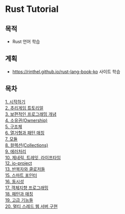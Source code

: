 
# Rust Tutorial

## 목적
- Rust 언어 학습
  
## 계획
- https://rinthel.github.io/rust-lang-book-ko 사이트 학습
  

## 목차
[1. 시작하기](https://github.com/hypernova1/rust-tutorial/tree/master/01.%20%EC%8B%9C%EC%9E%91%ED%95%98%EA%B8%B0)  
[2. 추리게임 튜토리얼](https://github.com/hypernova1/rust-tutorial/tree/master/02.%20%EC%B6%94%EB%A6%AC%20%EA%B2%8C%EC%9E%84%20%ED%8A%9C%ED%86%A0%EB%A6%AC%EC%96%BC)  
[3. 보편적인 프로그래밍 개념](https://github.com/hypernova1/rust-tutorial/tree/master/03.%20%EB%B3%B4%ED%8E%B8%EC%A0%81%EC%9D%B8%20%ED%94%84%EB%A1%9C%EA%B7%B8%EB%9E%98%EB%B0%8D%20%EA%B0%9C%EB%85%90)  
[4. 소유권(Ownership)](https://github.com/hypernova1/rust-tutorial/tree/master/04.%20%EC%86%8C%EC%9C%A0%EA%B6%8C)  
[5. 구조체](https://github.com/hypernova1/rust-tutorial/tree/master/05.%20%EA%B5%AC%EC%A1%B0%EC%B2%B4)  
[6. 열거형과 패턴 매칭](https://github.com/hypernova1/rust-tutorial/tree/master/06.%20%EC%97%B4%EA%B1%B0%ED%98%95%EA%B3%BC%20%ED%8C%A8%ED%84%B4%20%EB%A7%A4%EC%B9%AD)  
[7. 모듈](https://github.com/hypernova1/rust-tutorial/tree/master/07.%20%EB%AA%A8%EB%93%88)  
[8. 컬렉션(Collections)](https://github.com/hypernova1/rust-tutorial/tree/master/08.%20%EC%BB%AC%EB%A0%89%EC%85%98)  
[9. 에러처리](https://github.com/hypernova1/rust-tutorial/tree/master/09.%20%EC%97%90%EB%9F%AC%20%EC%B2%98%EB%A6%AC)  
[10. 제네릭, 트레잇, 라이프타임](https://github.com/hypernova1/rust-tutorial/tree/master/10.%20%EC%A0%9C%EB%84%A4%EB%A6%AD%2C%20%ED%8A%B8%EB%A0%88%EC%9E%87%2C%20%EB%9D%BC%EC%9D%B4%ED%94%84%ED%83%80%EC%9E%84)  
[12. io-project](https://github.com/hypernova1/rust-tutorial/tree/master/12.%20io-project)  
[13. 반복자와 클로저들](https://github.com/hypernova1/rust-tutorial/tree/master/13.%20%EB%B0%98%EB%B3%B5%EC%9E%90%EC%99%80%20%ED%81%B4%EB%A1%9C%EC%A0%80%EB%93%A4)  
[15. 스마트 포인터](https://github.com/hypernova1/rust-tutorial/tree/master/15.%20%EC%8A%A4%EB%A7%88%ED%8A%B8%20%ED%8F%AC%EC%9D%B8%ED%84%B0)  
[16. 동시성](https://github.com/hypernova1/rust-tutorial/tree/master/16.%20%EB%8F%99%EC%8B%9C%EC%84%B1)  
[17. 객체지향 프로그래밍](https://github.com/hypernova1/rust-tutorial/tree/master/17.%20%EA%B0%9D%EC%B2%B4%EC%A7%80%ED%96%A5%20%ED%94%84%EB%A1%9C%EA%B7%B8%EB%9E%98%EB%B0%8D)  
[18. 패턴과 매칭](https://github.com/hypernova1/rust-tutorial/tree/master/18.%20%ED%8C%A8%ED%84%B4%EA%B3%BC%20%EB%A7%A4%EC%B9%AD)  
[19. 고급 기능들](https://github.com/hypernova1/rust-tutorial/tree/master/19.%20%EA%B3%A0%EA%B8%89%20%EA%B8%B0%EB%8A%A5%EB%93%A4)  
[20. 멀티 스레드 웹 서버 구현](https://github.com/hypernova1/rust-tutorial/tree/master/20.%20%EB%A9%80%ED%8B%B0%20%EC%8A%A4%EB%A0%88%EB%93%9C%20%EC%9B%B9%20%EC%84%9C%EB%B2%84%20%EA%B5%AC%ED%98%84)  